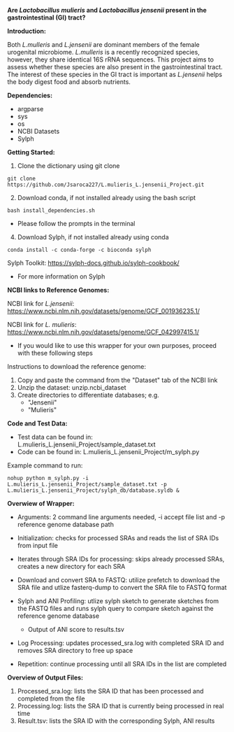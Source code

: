 **Are _Lactobacillus mulieris_ and _Lactobacillus jensenii_ present in the gastrointestinal (GI) tract?**

**Introduction:**

Both _L.mulleris_ and _L.jensenii_ are dominant members of the female urogenital microbiome. _L.mulleris_ is a recently recognized species, however, they share identical 16S rRNA sequences. This project aims to assess whether these species are also present in the gastrointestinal tract. The interest of these species in the GI tract is important as _L.jensenii_ helps the body digest food and absorb nutrients. 

**Dependencies:**
- argparse
- sys
- os
- NCBI Datasets
- Sylph

**Getting Started:**

1. Clone the dictionary using git clone

```
git clone https://github.com/Jsaroca227/L.mulieris_L.jensenii_Project.git
```

2. Download conda, if not installed already using the bash script
```
bash install_dependencies.sh
```
- Please follow the prompts in the terminal

4. Download Sylph, if not installed already using conda

```
conda install -c conda-forge -c bioconda sylph
```

Sylph Toolkit: https://sylph-docs.github.io/sylph-cookbook/
- For more information on Sylph


**NCBI links to Reference Genomes:**

NCBI link for _L.jensenii_: https://www.ncbi.nlm.nih.gov/datasets/genome/GCF_001936235.1/

NCBI link for _L. mulieris_: https://www.ncbi.nlm.nih.gov/datasets/genome/GCF_042997415.1/

- If you would like to use this wrapper for your own purposes, proceed with these following steps

Instructions to download the reference genome:
  1. Copy and paste the command from the "Dataset" tab of the NCBI link
  2. Unzip the dataset: unzip.ncbi_dataset
  3. Create directories to differentiate databases; e.g.
     - "Jensenii"
     - "Mulieris"

**Code and Test Data:**
- Test data can be found in: L.mulieris_L.jensenii_Project/sample_dataset.txt
- Code can be found in: L.mulieris_L.jensenii_Project/m_sylph.py

Example command to run:
```
nohup python m_sylph.py -i L.mulieris_L.jensenii_Project/sample_dataset.txt -p L.mulieris_L.jensenii_Project/sylph_db/database.syldb &
```

**Overwiew of Wrapper:**

- Arguments: 2 command line arguments needed, -i accept file list and -p reference genome database path

- Initialization: checks for processed SRAs and reads the list of SRA IDs from input file

- Iterates through SRA IDs for processing: skips already processed SRAs, creates a new directory for each SRA

- Download and convert SRA to FASTQ: utilize prefetch to download the SRA file and utlize fasterq-dump to convert the SRA file to FASTQ format

- Sylph and ANI Profiling: utlize sylph sketch to generate sketches from the FASTQ files and runs sylph query to compare sketch against the reference genome database
    - Output of ANI score to results.tsv

- Log Processing: updates processed_sra.log with completed SRA ID and removes SRA directory to free up space

- Repetition: continue processing until all SRA IDs in the list are completed 

**Overview of Output Files:**

1. Processed_sra.log: lists the SRA ID that has been processed and completed from the file
2. Processing.log: lists the SRA ID that is currently being processed in real time
3. Result.tsv: lists the SRA ID with the corresponding Sylph, ANI results


